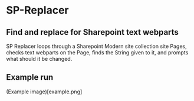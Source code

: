 # SP-Replacer
## Find and replace for Sharepoint text webparts
SP Replacer loops through a Sharepoint Modern site collection site Pages, 
checks text webparts on the Page, finds the String given to it, 
and prompts what should it be changed.

## Example run
(Example image)[example.png]
